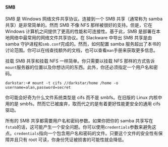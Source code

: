 #### SMB

SMB 是 Windows 网络文件共享协议。连接到一个 SMB 共享（通常称为 samba 共享）是非常简单的。然而 SMB 不像 NFS 那样被很好的支持。但是，它在 Windows 计算机之间提供了更高的性能和可连接性。基于此，SMB 是部署在本地网络中最常用的网络文件共享协议。在 Slackware 中导出 SMB 共享是由 samba 守护进程和`smb.conf`完成的。然而，如何配置 samba 服务超出了本书的讨论范围。你可以在线查找额外的文档，也可以查看`man`手册来获取更多信息。

挂载 SMB 共享和挂载 NFS 一样简单。你只需要以挂载 NFS 那样的方式告诉`mount`服务器的位置以及你想访问的东西。此外，你还必须指定一个用户名和密码。

```
darkstar:~# mount -t cifs //darkstar/home /home -o username=alan,password=secret
```

你可能会好奇为什么文件系统类型是 cifs 而不是 smbfs。在旧版的 Linux 内核中用的是 smbfs。然而它已被废弃，取而代之的是有着更好性能更安全的通用 cifs 驱动。

所有的 SMB 共享都需要用户名和密码参数。如果你把你的 samba 共享写在`fstab`的话，这可能产生一个安全问题。你可以使用`credentials`参数来避免这点。`credentials`指向一个包含用户名和密码的文件。只要这个文件的安全性有保障并且只有 root 可读，你身份凭证被损害的可能性就会降低。
